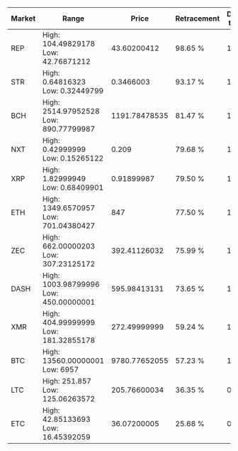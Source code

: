 | Market | Range | Price| Retracement | Doubles to 50% |
| --- | --- | --- | --- | --- |
| REP | High: 104.49829178<br />Low: 42.76871212 | 43.60200412 | 98.65 % | 1.69 |
| STR | High: 0.64816323<br />Low: 0.32449799 | 0.3466003 | 93.17 % | 1.40 |
| BCH | High: 2514.97952528<br />Low: 890.77799987 | 1191.78478535 | 81.47 % | 1.43 |
| NXT | High: 0.42999999<br />Low: 0.15265122 | 0.209 | 79.68 % | 1.39 |
| XRP | High: 1.82999949<br />Low: 0.68409901 | 0.91899987 | 79.50 % | 1.37 |
| ETH | High: 1349.6570957<br />Low: 701.04380427 | 847 | 77.50 % | 1.21 |
| ZEC | High: 662.00000203<br />Low: 307.23125172 | 392.41126032 | 75.99 % | 1.23 |
| DASH | High: 1003.98799996<br />Low: 450.00000001 | 595.98413131 | 73.65 % | 1.22 |
| XMR | High: 404.99999999<br />Low: 181.32855178 | 272.49999999 | 59.24 % | 1.08 |
| BTC | High: 13560.00000001<br />Low: 6957 | 9780.77652055 | 57.23 % | 1.05 |
| LTC | High: 251.857<br />Low: 125.06263572 | 205.76600034 | 36.35 % | 0.00 |
| ETC | High: 42.85133693<br />Low: 16.45392059 | 36.07200005 | 25.68 % | 0.00 |
